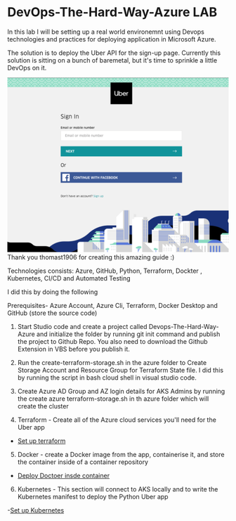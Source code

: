 # DevOps-The-Hard-Way-Azure LAB 

In this lab I will be setting up a real world environemnt using Devops technologies and practices for deploying application in Microsoft Azure. 

The solution is to deploy the Uber API for the sign-up page. Currently this solution is sitting on a bunch of baremetal, but it's time to sprinkle a little DevOps on it.

![](images/uber.png) Thank you thomast1906 for creating this amazing guide :) 

Technologies consists: Azure, GitHub, Python, Terraform, Dockter , Kubernetes, CI/CD and Automated Testing 

I did this by doing the following 

Prerequisites- Azure Account, Azure Cli, Terraform, Docker Desktop  and GitHub (store the source code)

1) Start Studio code and create a project called Devops-The-Hard-Way-Azure and initialize the folder by running git init command and publish the project to Github Repo. You also need to download the Github Extension in VBS before you publish it.  

2) Run the create-terraform-storage.sh in the azure folder to Create Storage Account and Resource Group for Terraform State file. I did this by running the script in bash cloud shell in visual studio code.

3) Create Azure AD Group  and AZ login details for AKS Admins by running the create azure terraform-storage.sh in th azure folder which will create the cluster 

4) Terraform - Create all of the Azure cloud services you'll need for the Uber app 

- [Set up terraform](https://github.com/nicholaschangIT/DevOps-The-Hard-Way-Azure/blob/main/Terrform-Azure/Readme.md)


5) Docker - create a Docker image from the app, containerise it, and store the container inside of a container repository

- [Deploy Doctoer insde container](https://github.com/nicholaschangIT/DevOps-The-Hard-Way-Azure/blob/main/Docker/Readme.md)


6) Kubernetes - This section will connect to AKS locally and to write the Kubernetes manifest to deploy the Python Uber app

-[Set up Kubernetes](https://github.com/nicholaschangIT/DevOps-The-Hard-Way-Azure/blob/main/Docker/Readme.md)